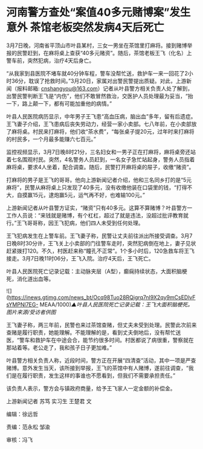 # 河南警方查处“案值40多元赌博案”发生意外 茶馆老板突然发病4天后死亡

3月7日晚，河南省平顶山市叶县某村，三女一男坐在茶馆里打麻将。接到赌博举报的民警赶到，在麻将桌上查获“40多元赌资”。随后，茶馆老板王飞（化名）上警车前，突然犯病，治疗4天后身亡。

“从我家到县医院不堵车就40分钟车程，警车没帮忙送，救护车一来一回花了2小时36分，耽误了抢救时间。”3月20日，家属对出警民警提出质疑。对此，上游新闻（报料邮箱:
cnshangyou@163.com）记者从叶县警方相关负责人处了解到，出警民警判断王飞是“内伤”，他们不敢冒然救治，交医护人员处理最为妥当，“抬一下，路上颠一下，都有可能加重他的病情。”

叶县人民医院病历显示，中年男子王飞患“高血压病，脑出血”多年，留有后遗症。王飞妻子介绍，王飞患病后丧失劳动力，经营一家小卖部。七八年前，在小卖部放了麻将桌。村民来打麻将，他们收“茶水费”，“每张桌子提20元，过年时来打麻将的村民多，一个月最多能赚六七百元。”

监控视频显示，3月7日晚8时21分，三名妇女和一男子正在打麻将，麻将桌旁还站着七名围观村民。突然，4名警务人员赶到，一名女子急忙站起身，警务人员指着麻将桌，要求4人坐着，配合调查。随后，民警打开麻将桌的屉子，收缴“赌资”。

打麻将的男子是王飞的哥哥。他向上游新闻记者介绍，他和三名同乡打的是“5元麻将”，民警从麻将桌上只发现了40多元，没有收缴他装在口袋里的钱，“打得不大，自摸赢15元，逮炮赢5元，运气再不好，也难输100元。”

上游新闻记者从叶县警方证实，“赌资”只有40多元。这算不算赌博？叶县警方一工作人员说：“来钱就是赌博，有个杠杠，超过了就是违法，没超过批评教育就行。”王飞哥哥称，因王飞犯病，他们四人未受到任何处理。

王飞犯病发生在上警车前。王飞妻子称，民警让丈夫前往派出所接受调查。3月7日晚8时30分许，王飞关上小卖部的门往警车走时，突然犯病倒在地上，妻子见状赶紧拨打120。不久，村医赶来称“瞳孔不正常”。1个多小时后，120急救车将王飞接走。3月7日晚11时06分，王飞入院。治疗4天后，王飞死亡。

叶县人民医院死亡记录记载：主动脉夹层（A型），癫痫持续状态，大面积脑梗死，消化道出血等。

![](https://inews.gtimg.com/news_bt/Ocq98Tuo28RQjgrq7nI9X2qy9mCsEDlvFsYMPNl7EG-
MEAA/1000)_▲叶县人民医院死亡记录记载：王飞大面积脑梗死。图片来源/受访者供图_

王飞妻子称，两三年前，民警也来过茶馆查赌，但丈夫未受到处理。民警此次前来查赌是履行职责，她能理解。不能理解的是，看到丈夫倒地后，没有帮忙送医，“警车和救护车在中途会合，能节约很多时间。村医都说了病很重，警察就在那站着等。老公走了，我和孩子日子更加难。”

叶县警方相关负责人称，近段时间，警方正在开展“四清查”活动，其中一项是严查赌博。意外发生当天，该所接到举报，王飞的茶馆中有人赌博，遂前往调查，“我们是在履行职责，发生这样的事谁也不愿看到，但我们不需要承担责任。”

该负责人表示，警方会与镇政府商量，给予王飞家人一定金额的补偿金。

上游新闻记者 苏笃 实习生 王楚君 文

编辑：徐远哲

责编：范永松 邹渝

审核：冯飞

